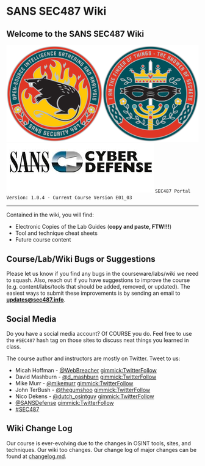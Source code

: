 SANS SEC487 Wiki
==================

Welcome to the SANS SEC487 Wiki
----------

![SEC487](SEC487/487_coin_combined_onwhite.png) ![Cyber Defense](SEC487/CyberDefense_logo.jpg)
`SEC487 Portal Version: 1.0.4 - Current Course Version E01_03`

---

Contained in the wiki, you will find:

* Electronic Copies of the Lab Guides (**copy and paste, FTW!!!**)
* Tool and technique cheat sheets
* Future course content

Course/Lab/Wiki Bugs or Suggestions
----------

Please let us know if you find any bugs in the courseware/labs/wiki we need to squash. Also, reach out if you have suggestions to improve the course (e.g. content/labs/tools that should be added, removed, or updated). The easiest ways to submit these improvements is by sending an email to **<updates@sec487.info>**.

Social Media
----------

Do you have a social media account? Of COURSE you do. Feel free to use the `#SEC487` hash tag on those sites to discuss neat things you learned in class.

The course author and instructors are mostly on Twitter. Tweet to us:

* Micah Hoffman - [@WebBreacher](https://twitter.com/webbreacher) [gimmick:TwitterFollow](@webbreacher)
* David Mashburn - [@d_mashburn](https://twitter.com/d_mashburn) [gimmick:TwitterFollow](@d_mashburn)
* Mike Murr - [@mikemurr](https://twitter.com/mikemurr) [gimmick:TwitterFollow](@mikemurr)
* John TerBush - [@thegumshoo](https://twitter.com/thegumshoo) [gimmick:TwitterFollow](@thegumshoo)
* Nico Dekens - [@dutch_osintguy](https://twitter.com/dutch_osintguy) [gimmick:TwitterFollow](@dutch_osintguy)
* [@SANSDefense](https://twitter.com/sansdefense) [gimmick:TwitterFollow](@SANSDefense)
* [#SEC487](https://twitter.com/search?q=%23sec487&src=typd)

Wiki Change Log
---------------

Our course is ever-evolving due to the changes in OSINT tools, sites, and techniques. Our wiki too changes. Our change log of major changes can be found at [changelog.md](/Labs/changelog.md).
